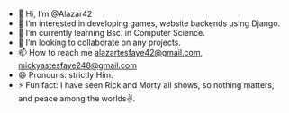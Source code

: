 - 👋 Hi, I’m @Alazar42
- 👀 I’m interested in developing games, website backends using Django.
- 🌱 I’m currently learning Bsc. in Computer Science.
- 💞️ I’m looking to collaborate on any projects.
- 📫 How to reach me alazartesfaye42@gmail.com, mickyastesfaye248@gmail.com
- 😄 Pronouns: strictly  Him.
- ⚡ Fun fact: I have seen Rick and Morty all shows, so nothing matters, and peace among the worlds✌️. 

<!---
Alazar42/Alazar42 is a ✨ special ✨ repository because its `README.md` (this file) appears on your GitHub profile.
You can click the Preview link to take a look at your changes.
--->
